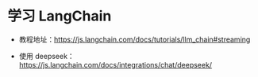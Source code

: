 # 学习 LangChain

- 教程地址：https://js.langchain.com/docs/tutorials/llm_chain#streaming

- 使用 deepseek：https://js.langchain.com/docs/integrations/chat/deepseek/